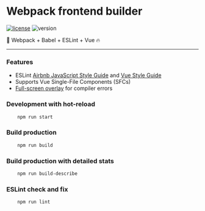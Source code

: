 # Webpack frontend builder

[![license](https://img.shields.io/github/license/maksabuzyarov/webpack-vue-eslint-starter)](https://github.com/maksabuzyarov/webpack-vue-eslint-starter/blob/master/LICENSE)
![version](https://img.shields.io/github/package-json/v/maksabuzyarov/webpack-vue-eslint-starter)

:rocket: Webpack + Babel + ESLint + Vue :fire:

--- 

### Features

- ESLint [Airbnb JavaScript Style Guide](https://github.com/airbnb/javascript) and [Vue Style Guide](https://vuejs.org/v2/style-guide/)
- Supports Vue Single-File Components (SFCs)
- [Full-screen overlay](https://webpack.js.org/configuration/dev-server/#devserveroverlay) for compiler errors

### Development with hot-reload
```bash
    npm run start
```

### Build production

```bash
    npm run build
```

### Build production with detailed stats

```bash
    npm run build-describe
```

### ESLint check and fix

```bash
    npm run lint
``` 
